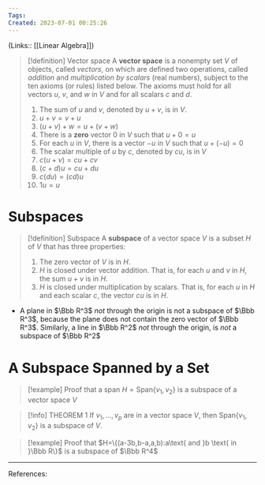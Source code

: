 ```yaml
---
Tags: 
Created: 2023-07-01 00:25:26
---
```

(Links:: [[Linear Algebra]])
> [!definition] Vector space
> A **vector space** is a nonempty set $V$ of objects, called *vectors*, on which are defined two operations, called *addition* and *multiplication by scalars* (real numbers), subject to the ten axioms (or rules) listed below. The axioms must hold for all vectors $u$, $v$, and $w$ in $V$ and for all scalars $c$ and $d$.
> 1. The sum of $u$ and $v$, denoted by $u+v$, is in $V$.
> 2. $u+v=v+u$
> 3. $(u+v)+w=u+(v+w)$
> 4. There is a **zero** vector $0$ in $V$ such that $u+0=u$
> 5. For each $u$ in $V$, there is a vector $-u$ in $V$ such that $u+(-u)=0$
> 6. The scalar multiple of $u$ by $c$, denoted by $cu$, is in $V$
> 7. $c(u+v)=cu+cv$
> 8. $(c+d)u=cu+du$
> 9. $c(du)=(cd)u$
> 10. $1u=u$

# Subspaces
> [!definition] Subspace
> A **subspace** of a vector space $V$ is a subset $H$ of $V$ that has three properties:
> 1. The zero vector of $V$ is in $H$.
> 2. $H$ is closed under vector addition. That is, for each $u$ and $v$ in $H$, the sum $u+v$ is in $H$.
> 3. $H$ is closed under multiplication by scalars. That is, for each $u$ in $H$ and each scalar $c$, the vector $cu$ is in $H$.

- A plane in $\Bbb R^3$ *not* through the origin is not a subspace of $\Bbb R^3$, because the plane does not contain the zero vector of $\Bbb R^3$. Similarly, a line in $\Bbb R^2$ *not* through the origin, is *not* a subspace of $\Bbb R^2$
# A Subspace Spanned by a Set
> [!example] Proof that a span $H=\text{Span}\{v_1,v_2\}$ is a subspace of a vector space $V$

> [!info] THEOREM 1
> If $v_1,...,v_p$ are in a vector space $V$, then $\text{Span}\{v_1,v_2\}$ is a subspace of $V$.

> [!example] Proof that $H=\{(a-3b,b-a,a,b):a\text{ and }b \text{ in }\Bbb R\}$ is a subspace of $\Bbb R^4$

---
References: